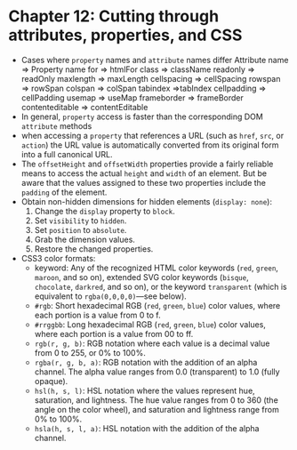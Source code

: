 # Chapter 12: Cutting through attributes, properties, and CSS
* Cases where `property` names and `attribute` names differ
      Attribute name => Property name
      for => htmlFor
      class => className
      readonly => readOnly
      maxlength => maxLength
      cellspacing => cellSpacing
      rowspan => rowSpan
      colspan => colSpan
      tabindex =>tabIndex
      cellpadding => cellPadding
      usemap => useMap
      frameborder => frameBorder
      contenteditable => contentEditable
* In general, `property` access is faster than the corresponding DOM `attribute` methods
* when accessing a `property` that references a URL (such as `href`, `src`, or `action`) the URL value is automatically converted from its original form into a full canonical URL.
* The `offsetHeight` and `offsetWidth` properties provide a fairly reliable means to access the actual `height` and `width` of an element. But be aware that the values assigned to these two properties include the `padding` of the element.
* Obtain non-hidden dimensions for hidden elements (`display: none`):
  1. Change the `display` property to `block`.
  2. Set `visibility` to `hidden`.
  3. Set `position` to `absolute`.
  4. Grab the dimension values.
  5. Restore the changed properties.
* CSS3 color formats:
  - keyword: Any of the recognized HTML color keywords (`red`, `green`, `maroon`, and so on), extended SVG color keywords (`bisque`, `chocolate`, `darkred`, and so on), or the keyword `transparent` (which is equivalent to `rgba(0,0,0,0)`—see below).
  - `#rgb`: Short hexadecimal RGB (`red`, `green`, `blue`) color values, where each portion is a value from 0 to f.
  - `#rrggbb`: Long hexadecimal RGB (`red`, `green`, `blue`) color values, where each portion is a value from 00 to ff.
  - `rgb(r, g, b)`: RGB notation where each value is a decimal value from 0 to 255, or 0% to 100%.
  - `rgba(r, g, b, a)`: RGB notation with the addition of an alpha channel. The alpha value ranges from 0.0 (transparent) to 1.0 (fully opaque).
  - `hsl(h, s, l)`: HSL notation where the values represent hue, saturation, and lightness. The hue value ranges from 0 to 360 (the angle on the color wheel), and saturation and lightness range from 0% to 100%.
  - `hsla(h, s, l, a)`: HSL notation with the addition of the alpha channel.
